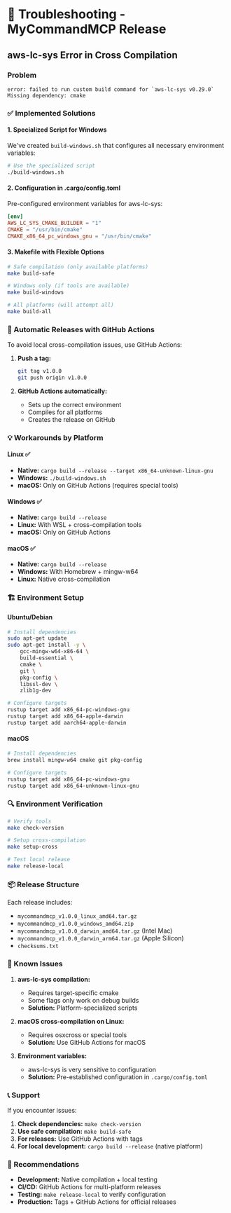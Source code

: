 # 🔧 Troubleshooting - MyCommandMCP Release

## aws-lc-sys Error in Cross Compilation

### Problem
```
error: failed to run custom build command for `aws-lc-sys v0.29.0`
Missing dependency: cmake
```

### ✅ Implemented Solutions

#### 1. Specialized Script for Windows
We've created `build-windows.sh` that configures all necessary environment variables:

```bash
# Use the specialized script
./build-windows.sh
```

#### 2. Configuration in .cargo/config.toml
Pre-configured environment variables for aws-lc-sys:

```toml
[env]
AWS_LC_SYS_CMAKE_BUILDER = "1"
CMAKE = "/usr/bin/cmake"
CMAKE_x86_64_pc_windows_gnu = "/usr/bin/cmake"
```

#### 3. Makefile with Flexible Options
```bash
# Safe compilation (only available platforms)
make build-safe

# Windows only (if tools are available)
make build-windows

# All platforms (will attempt all)
make build-all
```

### 🚀 Automatic Releases with GitHub Actions

To avoid local cross-compilation issues, use GitHub Actions:

1. **Push a tag:**
   ```bash
   git tag v1.0.0
   git push origin v1.0.0
   ```

2. **GitHub Actions automatically:**
   - Sets up the correct environment
   - Compiles for all platforms
   - Creates the release on GitHub

### 💡 Workarounds by Platform

#### Linux ✅
- **Native:** `cargo build --release --target x86_64-unknown-linux-gnu`
- **Windows:** `./build-windows.sh`
- **macOS:** Only on GitHub Actions (requires special tools)

#### Windows ✅
- **Native:** `cargo build --release`
- **Linux:** With WSL + cross-compilation tools
- **macOS:** Only on GitHub Actions

#### macOS ✅
- **Native:** `cargo build --release`
- **Windows:** With Homebrew + mingw-w64
- **Linux:** Native cross-compilation

### 🏗️ Environment Setup

#### Ubuntu/Debian
```bash
# Install dependencies
sudo apt-get update
sudo apt-get install -y \
    gcc-mingw-w64-x86-64 \
    build-essential \
    cmake \
    git \
    pkg-config \
    libssl-dev \
    zlib1g-dev

# Configure targets
rustup target add x86_64-pc-windows-gnu
rustup target add x86_64-apple-darwin
rustup target add aarch64-apple-darwin
```

#### macOS
```bash
# Install dependencies
brew install mingw-w64 cmake git pkg-config

# Configure targets
rustup target add x86_64-pc-windows-gnu
rustup target add x86_64-unknown-linux-gnu
```

### 🔍 Environment Verification

```bash
# Verify tools
make check-version

# Setup cross-compilation
make setup-cross

# Test local release
make release-local
```

### 📦 Release Structure

Each release includes:
- `mycommandmcp_v1.0.0_linux_amd64.tar.gz`
- `mycommandmcp_v1.0.0_windows_amd64.zip`
- `mycommandmcp_v1.0.0_darwin_amd64.tar.gz` (Intel Mac)
- `mycommandmcp_v1.0.0_darwin_arm64.tar.gz` (Apple Silicon)
- `checksums.txt`

### 🐛 Known Issues

1. **aws-lc-sys compilation:** 
   - Requires target-specific cmake
   - Some flags only work on debug builds
   - **Solution:** Platform-specialized scripts

2. **macOS cross-compilation on Linux:**
   - Requires osxcross or special tools
   - **Solution:** Use GitHub Actions for macOS

3. **Environment variables:**
   - aws-lc-sys is very sensitive to configuration
   - **Solution:** Pre-established configuration in `.cargo/config.toml`

### 📞 Support

If you encounter issues:

1. **Check dependencies:** `make check-version`
2. **Use safe compilation:** `make build-safe`
3. **For releases:** Use GitHub Actions with tags
4. **For local development:** `cargo build --release` (native platform)

### 🎯 Recommendations

- **Development:** Native compilation + local testing
- **CI/CD:** GitHub Actions for multi-platform releases
- **Testing:** `make release-local` to verify configuration
- **Production:** Tags + GitHub Actions for official releases
